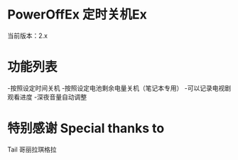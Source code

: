 PowerOffEx 
定时关机Ex
==========
当前版本：2.x

功能列表
==========
-按照设定时间关机
-按照设定电池剩余电量关机（笔记本专用）
-可以记录电视剧观看进度
-深夜音量自动调整

特别感谢
Special thanks to
==========
Tail 
哥丽拉琪格拉 

